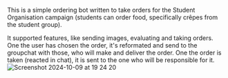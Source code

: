 This is a simple ordering bot written to take orders for the Student Organisation campaign (students can order food, specifically crêpes from the student group). 

It supported features, like sending images, evaluating and taking orders. One the user has chosen the order, it's reformated and send to the groupchat with those, who will make and deliver the order. One the order is taken (reacted in chat), it is sent to the one who will be responsible for it. 
![Screenshot 2024-10-09 at 19 24 20](https://github.com/user-attachments/assets/90698369-58e7-4864-9381-f6027b0c3bf0)
